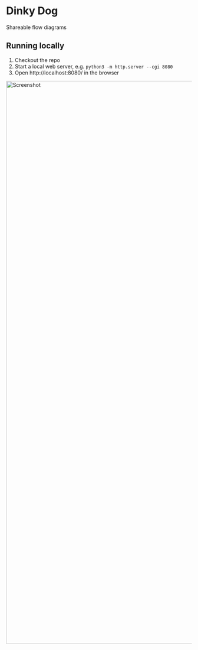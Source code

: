 # Dinky Dog

Shareable flow diagrams

## Running locally

1. Checkout the repo
2. Start a local web server, e.g. `python3 -m http.server --cgi 8080`
3. Open http://localhost:8080/ in the browser

<img width="1524" alt="Screenshot" src="https://github.com/katspaugh/dinky.dog/assets/381895/09e4cf0f-3bcd-4f3e-ba7a-247d7223f92d">
